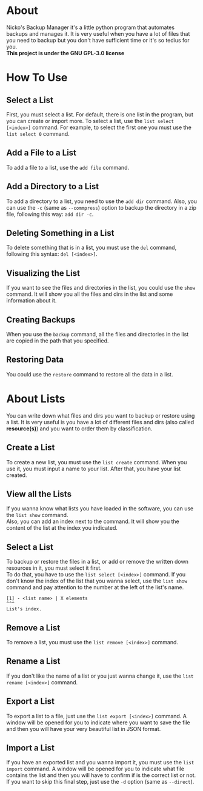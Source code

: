 # About
Nicko's Backup Manager it's a little python program that automates backups and manages it.
It is very useful when you have a lot of files that you need to backup but you don't have sufficient time or it's so tedius for you.  
**This project is under the GNU GPL-3.0 license**

# How To Use
## Select a List
First, you must select a list. For default, there is one list in the program, but you can create or import more.
To select a list, use the `list select [<index>]` command. For example, to select the first one you must use the `list select 0` command.

## Add a File to a List
To add a file to a list, use the `add file` command.

## Add a Directory to a List
To add a directory to a list, you need to use the `add dir` command. Also, you can use the `-c` (same as `--commpress`) option to backup the directory in a zip file, following this way: `add dir -c`.

## Deleting Something in a List
To delete something that is in a list, you must use the `del` command, following this syntax: `del [<index>]`.

## Visualizing the List
If you want to see the files and directories in the list, you could use the `show` command. It will show you all the files and dirs in the list and some information about it.

## Creating Backups
When you use the `backup` command, all the files and directories in the list are copied in the path that you specified.

## Restoring Data
You could use the `restore` command to restore all the data in a list.

# About Lists
You can write down what files and dirs you want to backup or restore using a list. It is very useful is you have a lot of different files and dirs (also called **resource(s)**) and you want to order them by classification.

## Create a List
To create a new list, you must use the `list create` command. When you use it, you must input a name to your list. After that, you have your list created.

## View all the Lists
If you wanna know what lists you have loaded in the software, you can use the `list show` command.  
Also, you can add an index next to the command. It will show you the content of the list at the index you indicated.

## Select a List
To backup or restore the files in a list, or add or remove the written down resources in it, you must select it first.  
To do that, you have to use the `list select [<index>]` command. If you don't know the index of the list that you wanna select, use the `list show` command and pay attention to the number at the left of the list's name.  
```
[1] - <list name> | X elements
^^^
List's index.
```

## Remove a List
To remove a list, you must use the `list remove [<index>]` command.

## Rename a List
If you don't like the name of a list or you just wanna change it, use the `list rename [<index>]` command.

## Export a List
To export a list to a file, just use the `list export [<index>]` command. A window will be opened for you to indicate where you want to save the file and then you will have your very beautiful list in JSON format.

## Import a List
If you have an exported list and you wanna import it, you must use the `list import` command. A window will be opened for you to indicate what file contains the list and then you will have to confirm if is the correct list or not. If you want to skip this final step, just use the `-d` option (same as `--direct`).